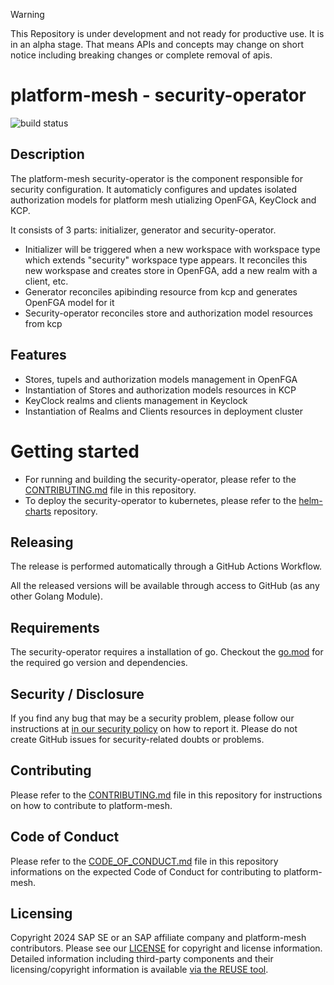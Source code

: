 > [!WARNING]
> This Repository is under development and not ready for productive use. It is in an alpha stage. That means APIs and concepts may change on short notice including breaking changes or complete removal of apis.

# platform-mesh - security-operator
![build status](https://github.com/platform-mesh/security-operator/actions/workflows/pipeline.yaml/badge.svg)

## Description
The platform-mesh security-operator is the component responsible for security configuration. It automaticly configures and updates isolated authorization models for platform mesh utializing OpenFGA, KeyClock and KCP.

It consists of 3 parts: initializer, generator and security-operator.
- Initializer will be triggered when a new workspace with workspace type which extends "security" workspace type appears. It reconciles this new workspase and creates store in OpenFGA, add a new realm with a client, etc.
- Generator reconciles apibinding resource from kcp and generates OpenFGA model for it
- Security-operator reconciles store and authorization model resources from kcp


## Features
- Stores, tupels and authorization models management in OpenFGA
- Instantiation of Stores and authorization models resources in KCP
- KeyClock realms and clients management in Keyclock
- Instantiation of Realms and Clients resources in deployment cluster

# Getting started

- For running and building the security-operator, please refer to the [CONTRIBUTING.md](CONTRIBUTING.md) file in this repository.
- To deploy the security-operator to kubernetes, please refer to the [helm-charts](https://github.com/platform-mesh/helm-charts) repository. 

## Releasing

The release is performed automatically through a GitHub Actions Workflow.

All the released versions will be available through access to GitHub (as any other Golang Module).

## Requirements

The security-operator requires a installation of go. Checkout the [go.mod](go.mod) for the required go version and dependencies.

## Security / Disclosure
If you find any bug that may be a security problem, please follow our instructions at [in our security policy](https://github.com/platform-mesh/extension-manager-operator/security/policy) on how to report it. Please do not create GitHub issues for security-related doubts or problems.

## Contributing

Please refer to the [CONTRIBUTING.md](CONTRIBUTING.md) file in this repository for instructions on how to contribute to platform-mesh.

## Code of Conduct

Please refer to the [CODE_OF_CONDUCT.md](CODE_OF_CONDUCT.md) file in this repository informations on the expected Code of Conduct for contributing to platform-mesh.

## Licensing

Copyright 2024 SAP SE or an SAP affiliate company and platform-mesh contributors. Please see our [LICENSE](LICENSE) for copyright and license information. Detailed information including third-party components and their licensing/copyright information is available [via the REUSE tool](https://api.reuse.software/info/github.com/platform-mesh/security-operator).

